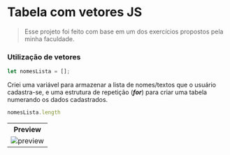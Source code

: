 # Tabela com vetores JS

> Esse projeto foi feito com base em um dos exercícios propostos pela minha faculdade.

### Utilização de vetores

```javascript
let nomesLista = [];
```

Criei uma variável para armazenar a lista de nomes/textos que o usuário cadastra-se, e uma estrutura de repetição (_**for**_) para criar uma tabela numerando os dados cadastrados.

```javascript
nomesLista.length
```

<table>
    <tr>
        <th>Preview</th>
    </tr>
    <tr>
        <td><img src="https://user-images.githubusercontent.com/101893896/193669696-a47798e9-763c-4466-972d-02a1fde215a0.png" alt="preview"/> </td>
    </tr>
</table>
